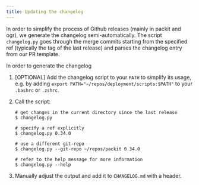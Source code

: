 ```yaml
---
title: Updating the changelog
---
```


In order to simplify the process of Github releases (mainly in packit and ogr), we generate the changelog semi-automatically. The script `changelog.py` goes through the merge commits starting from the specified ref (typically the tag of the last release) and parses the changelog entry from our PR template.

In order to generate the changelog

1. \[OPTIONAL\] Add the changelog script to your `PATH` to simplify its usage, e.g. by adding `export PATH="~/repos/deployment/scripts:$PATH"` to your `.bashrc` or `.zshrc`.
2. Call the script:

   ```
   # get changes in the current directory since the last release
   $ changelog.py

   # specify a ref explicitly
   $ changelog.py 0.34.0

   # use a different git-repo
   $ changelog.py --git-repo ~/repos/packit 0.34.0

   # refer to the help message for more information
   $ changelog.py --help

   ```

3. Manually adjust the output and add it to `CHANGELOG.md` with a header.
